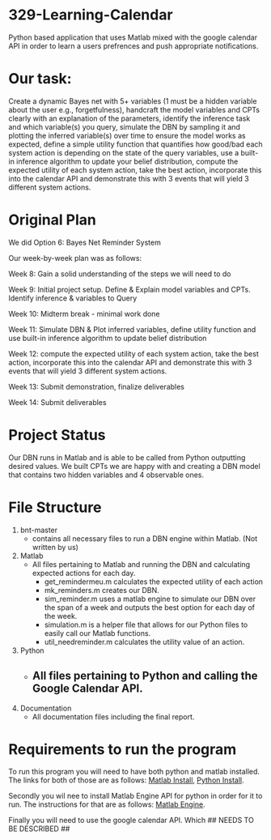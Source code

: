 # 329-Learning-Calendar
Python based application that uses Matlab mixed with the google calendar API in order to learn a users prefrences and push appropriate notifications.
# Our task:
Create a dynamic Bayes net with 5+ variables (1 must be a hidden variable about the user e.g., forgetfulness), handcraft the model variables and CPTs clearly with an explanation of the parameters, identify the inference task and which variable(s) you query, simulate the DBN by sampling it and plotting the inferred variable(s) over time to ensure the model works as expected, define a simple utility function that quantifies how good/bad each system action is depending on the state of the query variables, use a built-in inference algorithm to update your belief distribution, compute the expected utility of each system action, take the best action, incorporate this into the calendar API and demonstrate this with 3 events that will yield 3 different system actions.
# Original Plan
We did Option 6: Bayes Net Reminder System

Our week-by-week plan was as follows:

Week 8: Gain a solid understanding of the steps we will need to do

Week 9: Initial project setup. Define & Explain model variables and CPTs. Identify inference & variables to Query

Week 10: Midterm break - minimal work done

Week 11: Simulate DBN & Plot inferred variables, define utility function and use built-in inference algorithm to update belief distribution

Week 12: compute the expected utility of each system action, take the best action, incorporate this into the calendar API and demonstrate this with 3 events that will yield 3 different system actions.

Week 13: Submit demonstration, finalize deliverables

Week 14: Submit deliverables

# Project Status
Our DBN runs in Matlab and is able to be called from Python outputting desired values. We built CPTs we are happy with and creating a DBN model that contains two hidden variables and 4 observable ones.
# File Structure
1. bnt-master
    - contains all necessary files to run a DBN engine within Matlab. (Not written by us)
2. Matlab
    - All files pertaining to Matlab and running the DBN and calculating expected actions for each day.
        - get_remindermeu.m calculates the expected utility of each action
        - mk_reminders.m creates our DBN.
        - sim_reminder.m uses a matlab engine to simulate our DBN over the span of a week and outputs the best option for each day of the week.
        - simulation.m is a helper file that allows for our Python files to easily call our Matlab functions.
        - util_needreminder.m calculates the utility value of an action.
3. Python
    - All files pertaining to Python and calling the Google Calendar API.
        - 
4. Documentation
    - All documentation files including the final report.
# Requirements to run the program
To run this program you will need to have both python and matlab installed. The links for both of those are as follows: [Matlab Install](https://www.mathworks.com/help/install/), [Python Install](https://www.python.org/downloads/).

Secondly you wil nee to install Matlab Engine API for python in order for it to run. The instructions for that are as follows: [Matlab Engine](https://www.mathworks.com/help/matlab/matlab_external/install-the-matlab-engine-for-python.html).

Finally you will need to use the google calendar API. Which ## NEEDS TO BE DESCRIBED ##
